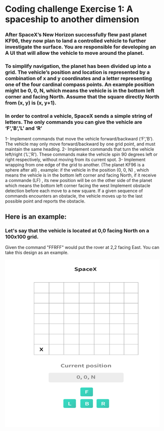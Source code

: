 # Coding challenge Exercise 1: A spaceship to another dimension

### After SpaceX’s New Horizon successfully flew past planet KF96, they now plan to land a controlled vehicle to further investigate the surface. You are responsible for developing an A UI that will allow the vehicle to move around the planet.

### To simplify navigation, the planet has been divided up into a grid. The vehicle’s position and location is represented by a combination of x and y coordinates and a letter representing one of the four cardinal compass points. An example position might be 0, 0, N, which means the vehicle is in the bottom left corner and facing North. Assume that the square directly North from (x, y) is (x, y+1).

### In order to control a vehicle, SpaceX sends a simple string of letters. The only commands you can give the vehicle are ‘F’,’B’,’L’ and ‘R’

1- Implement commands that move the vehicle forward/backward (‘F’,’B’). The vehicle may only move forward/backward by one grid point, and must maintain the same heading.
2- Implement commands that turn the vehicle left/right (‘L’,’R’). These commands make the vehicle spin 90 degrees left or right respectively, without moving from its current spot.
3- Implement wrapping from one edge of the grid to another. (The planet KF96 is a sphere after all) , example: if the vehicle in the position (0, 0, N) , which means the vehicle is in the bottom left corner and facing North, if it receive a commande (LF) , its new position will be on the other side of the planet which means the bottom left corner facing the west
Implement obstacle detection before each move to a new square. If a given sequence of commands encounters an obstacle, the vehicle moves up to the last possible point and reports the obstacle.

## Here is an example:

### Let's say that the vehicle is located at 0,0 facing North on a 100x100 grid.

Given the command "FFRFF" would put the rover at 2,2 facing East.
You can take this design as an example.

![Header](./example.png)
